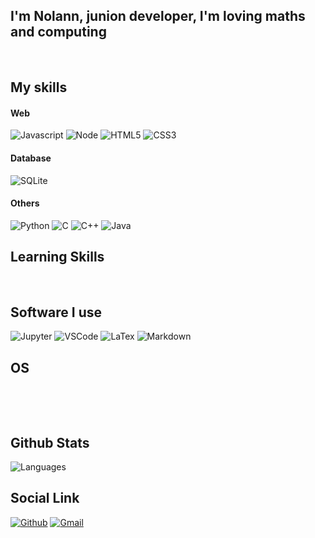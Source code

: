 ## I'm Nolann, junion developer, I'm loving maths and computing

<br>
<h2>My skills</h2>
  <p>
  <h4>Web</h4>
    <p>
      <img alt="Javascript" src="https://img.shields.io/badge/JavaScript-F7DF1E?style=for-the-badge&logo=javascript&logoColor=black" />
      <img alt="Node" src="https://img.shields.io/badge/Node.js-43853D?style=for-the-badge&logo=node.js&logoColor=white" />
      <img alt="HTML5" src="https://img.shields.io/badge/HTML5-E34F26?style=for-the-badge&logo=html5&logoColor=white" />
      <img alt="CSS3" src="https://img.shields.io/badge/CSS3-1572B6?style=for-the-badge&logo=css3&logoColor=white" />
    </p>  
<h4>Database</h4>
   <p>
      <img alt="SQLite" src="https://img.shields.io/badge/SQLite-07405E?style=for-the-badge&logo=sqlite&logoColor=white" />
   </p>  
<h4>Others</h4>
  <p>
    <img alt="Python" src="https://img.shields.io/badge/Python-3776AB?style=for-the-badge&logo=python&logoColor=white" />
    <img alt="C" src="https://img.shields.io/badge/C-00599C?style=for-the-badge&logo=c&logoColor=white" />
    <img alt="C++" src="https://img.shields.io/badge/C%2B%2B-00599C?style=for-the-badge&logo=c%2B%2B&logoColor=white" />
    <img alt="Java" src="https://img.shields.io/badge/Java-ED8B00?style=for-the-badge&logo=java&logoColor=white" />
  </p>
  
  <h2>Learning Skills</h2>
  <p>
    <img alt="" src="https://img.shields.io/badge/MySQL-00000F?style=for-the-badge&logo=mysql&logoColor=white" />
    <img alt="" src="https://img.shields.io/badge/PHP-777BB4?style=for-the-badge&logo=php&logoColor=white" />
  </p>
  </h3>
  
  <h2>Software I use </h2>
  <p>
    <img alt="Jupyter" src="https://img.shields.io/badge/Made%20with-Jupyter-orange?style=for-the-badge&logo=Jupyter" />
    <img alt="VSCode" src="https://img.shields.io/badge/Made%20for-VSCode-1f425f.svg" />
    <img alt="LaTex" src="https://img.shields.io/badge/Made%20with-LaTeX-1f425f.svg" />
    <img alt="Markdown" src="https://img.shields.io/badge/Made%20with-Markdown-1f425f.svg" />
  </p>
  
  <h2>OS</h2>
  <p>
    <img alt="" src="https://img.shields.io/badge/Android-3DDC84?style=for-the-badge&logo=android&logoColor=white" />
    <img alt="" src="https://img.shields.io/badge/iOS-000000?style=for-the-badge&logo=ios&logoColor=white" />
    <img alt="" src="https://img.shields.io/badge/Windows-0078D6?style=for-the-badge&logo=windows&logoColor=white" />
    <img alt="" src="https://img.shields.io/badge/Ubuntu-E95420?style=for-the-badge&logo=ubuntu&logoColor=white" />
  </p>
  <br>
  <h2> Github Stats </h2>
  <img alt="Languages" src="https://github-readme-stats.vercel.app/api/top-langs/?username=nolannC&theme=blue-green" />
  
<h2>Social Link</h2> 
 
<p><a href="https://github.com/nolannC" target="_blank"><img alt="Github" src="https://img.shields.io/badge/GitHub-%2312100E.svg?&style=for-the-badge&logo=Github&logoColor=white" /></a>
  <a href="https://mail.google.com/mail/?view=cm&fs=1&to=nolann.coll@gmail.com" target="_blank"><img alt="Gmail" src="https://img.shields.io/badge/Gmail-D14836?style=for-the-badge&logo=gmail&logoColor=white" /></a>
</p>
  
  <!--
**nolannC/nolannC** is a ✨ _special_ ✨ repository because its `README.md` (this file) appears on your GitHub profile.

Here are some ideas to get you started:

- 🔭 I’m currently working on ...
- 🌱 I’m currently learning ...
- 👯 I’m looking to collaborate on ...
- 🤔 I’m looking for help with ...
- 💬 Ask me about ...
- 📫 How to reach me: ...
- 😄 Pronouns: ...
- ⚡ Fun fact: ...
-->

